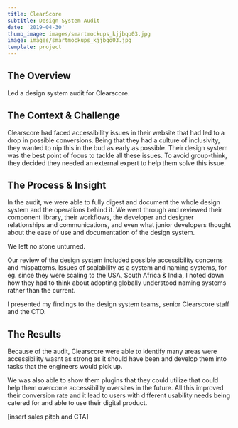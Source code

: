 ```yaml
---
title: ClearScore
subtitle: Design System Audit
date: '2019-04-30'
thumb_image: images/smartmockups_kjjbqo03.jpg
image: images/smartmockups_kjjbqo03.jpg
template: project
---
```

####

## The Overview

Led a design system audit for Clearscore.

## The Context & Challenge

Clearscore had faced accessibility issues in their website that had led to a drop in possible conversions. Being that they had a culture of inclusivity, they wanted to nip this in the bud as early as possible. Their design system was the best point of focus to tackle all these issues. To avoid group-think, they decided they needed an external expert to help them solve this issue.

## The Process & Insight

In the audit, we were able to fully digest and document the whole design system and the operations behind it. 
We went through and reviewed their component library, their workflows, the developer and designer relationships and communications, and even what junior developers thought about the ease of use and documentation of the design system.

We left no stone unturned.

Our review of the design system included possible accessibility concerns and mispatterns. Issues of scalability as a system and naming systems, for eg. since they were scaling to the USA, South Africa & India, I noted down how they had to think about adopting globally understood naming systems rather than the current.

I presented my findings to the design system teams, senior Clearscore staff and the CTO.

## The Results

Because of the audit, Clearscore were able to identify many areas were accessibility wasnt as strong as it should have been and develop them into tasks that the engineers would pick up.

We was also able to show them plugins that they could utilize that could help them overcome accessibility oversites in the future. All this improved their conversion rate and it lead to users with different usability needs being catered for and able to use their digital product.

\[insert sales pitch and CTA]
